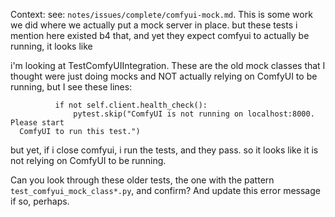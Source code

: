 Context: see: `notes/issues/complete/comfyui-mock.md`. This is some work we did where we actually put a mock server in place. but these tests i mention here existed b4 that, and yet they expect comfyui to actually be running, it looks like 

i'm looking at TestComfyUIIntegration. These are the old mock classes that I thought
were just doing mocks and NOT actually relying on ComfyUI to be running, but I see  these lines:

```
          if not self.client.health_check():
              pytest.skip("ComfyUI is not running on localhost:8000. Please start
  ComfyUI to run this test.")
```

but yet, if i close comfyui, i run the tests, and they pass. so it looks like it is not relying on ComfyUI to be running.

Can you look through these older tests, the one with the pattern `test_comfyui_mock_class*.py`, and confirm? And update 
this error message if so, perhaps.
